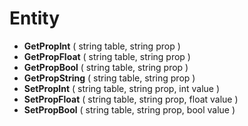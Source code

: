 # Entity
* **GetPropInt**     ( string table, string prop )
* **GetPropFloat**   ( string table, string prop )
* **GetPropBool**    ( string table, string prop )
* **GetPropString**  ( string table, string prop )
* **SetPropInt**     ( string table, string prop, int value )
* **SetPropFloat**   ( string table, string prop, float value )
* **SetPropBool**    ( string table, string prop, bool value )
